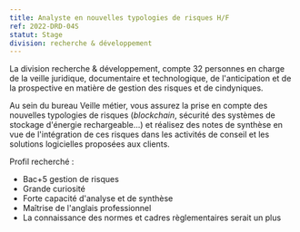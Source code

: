 ```yaml
---
title: Analyste en nouvelles typologies de risques H/F
ref: 2022-DRD-04S
statut: Stage
division: recherche & développement
---
```

La division recherche &amp; développement, compte 32 personnes en charge de la
veille juridique, documentaire et technologique, de l'anticipation et de la
prospective en matière de gestion des risques et de cindyniques.

Au sein du bureau Veille métier, vous assurez la prise en compte des nouvelles
typologies de risques (*blockchain*, sécurité des systèmes de stockage d'énergie
rechargeable...) et réalisez des notes de synthèse en vue de l'intégration de
ces risques dans les activités de conseil et les solutions logicielles proposées
aux clients.

Profil recherché :

- Bac+5 gestion de risques
- Grande curiosité
- Forte capacité d'analyse et de synthèse
- Maîtrise de l'anglais professionnel
- La connaissance des normes et cadres règlementaires serait un plus
